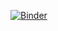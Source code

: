 [![Binder](https://mybinder.org/badge_logo.svg)](https://mybinder.org/v2/gh/JSTOR-Labs/project/master)
